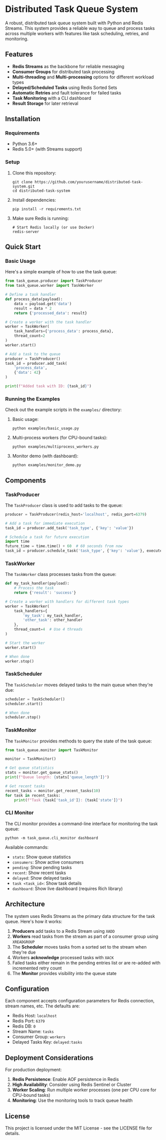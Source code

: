 # Distributed Task Queue System

A robust, distributed task queue system built with Python and Redis Streams. This system provides a reliable way to queue and process tasks across multiple workers with features like task scheduling, retries, and monitoring.

## Features

- **Redis Streams** as the backbone for reliable messaging
- **Consumer Groups** for distributed task processing
- **Multi-threading** and **Multi-processing** options for different workload types
- **Delayed/Scheduled Tasks** using Redis Sorted Sets
- **Automatic Retries** and fault tolerance for failed tasks
- **Task Monitoring** with a CLI dashboard
- **Result Storage** for later retrieval

## Installation

### Requirements

- Python 3.6+
- Redis 5.0+ (with Streams support)

### Setup

1. Clone this repository:
   ```
   git clone https://github.com/yourusername/distributed-task-system.git
   cd distributed-task-system
   ```

2. Install dependencies:
   ```
   pip install -r requirements.txt
   ```

3. Make sure Redis is running:
   ```
   # Start Redis locally (or use Docker)
   redis-server
   ```

## Quick Start

### Basic Usage

Here's a simple example of how to use the task queue:

```python
from task_queue.producer import TaskProducer
from task_queue.worker import TaskWorker

# Define a task handler
def process_data(payload):
    data = payload.get('data')
    result = data * 2
    return {'processed_data': result}

# Create a worker with the task handler
worker = TaskWorker(
    task_handlers={'process_data': process_data},
    thread_count=2
)
worker.start()

# Add a task to the queue
producer = TaskProducer()
task_id = producer.add_task(
    'process_data',
    {'data': 42}
)

print(f"Added task with ID: {task_id}")
```

### Running the Examples

Check out the example scripts in the `examples/` directory:

1. Basic usage:
   ```
   python examples/basic_usage.py
   ```

2. Multi-process workers (for CPU-bound tasks):
   ```
   python examples/multiprocess_workers.py
   ```

3. Monitor demo (with dashboard):
   ```
   python examples/monitor_demo.py
   ```

## Components

### TaskProducer

The `TaskProducer` class is used to add tasks to the queue:

```python
producer = TaskProducer(redis_host='localhost', redis_port=6379)

# Add a task for immediate execution
task_id = producer.add_task('task_type', {'key': 'value'})

# Schedule a task for future execution
import time
future_time = time.time() + 60  # 60 seconds from now
task_id = producer.schedule_task('task_type', {'key': 'value'}, execute_at=future_time)
```

### TaskWorker

The `TaskWorker` class processes tasks from the queue:

```python
def my_task_handler(payload):
    # Process the task
    return {'result': 'success'}

# Create a worker with handlers for different task types
worker = TaskWorker(
    task_handlers={
        'my_task': my_task_handler,
        'other_task': other_handler
    },
    thread_count=4  # Use 4 threads
)

# Start the worker
worker.start()

# When done
worker.stop()
```

### TaskScheduler

The `TaskScheduler` moves delayed tasks to the main queue when they're due:

```python
scheduler = TaskScheduler()
scheduler.start()

# When done
scheduler.stop()
```

### TaskMonitor

The `TaskMonitor` provides methods to query the state of the task queue:

```python
from task_queue.monitor import TaskMonitor

monitor = TaskMonitor()

# Get queue statistics
stats = monitor.get_queue_stats()
print(f"Queue length: {stats['queue_length']}")

# Get recent tasks
recent_tasks = monitor.get_recent_tasks(10)
for task in recent_tasks:
    print(f"Task {task['task_id']}: {task['state']}")
```

### CLI Monitor

The CLI monitor provides a command-line interface for monitoring the task queue:

```
python -m task_queue.cli_monitor dashboard
```

Available commands:
- `stats`: Show queue statistics
- `consumers`: Show active consumers
- `pending`: Show pending tasks
- `recent`: Show recent tasks
- `delayed`: Show delayed tasks
- `task <task_id>`: Show task details
- `dashboard`: Show live dashboard (requires Rich library)

## Architecture

The system uses Redis Streams as the primary data structure for the task queue. Here's how it works:

1. **Producers** add tasks to a Redis Stream using `XADD`
2. **Workers** read tasks from the stream as part of a consumer group using `XREADGROUP`
3. The **Scheduler** moves tasks from a sorted set to the stream when they're due
4. Workers **acknowledge** processed tasks with `XACK`
5. Failed tasks either remain in the pending entries list or are re-added with incremented retry count
6. The **Monitor** provides visibility into the queue state

## Configuration

Each component accepts configuration parameters for Redis connection, stream names, etc. The defaults are:

- Redis Host: `localhost`
- Redis Port: `6379`
- Redis DB: `0`
- Stream Name: `tasks`
- Consumer Group: `workers`
- Delayed Tasks Key: `delayed:tasks`

## Deployment Considerations

For production deployment:

1. **Redis Persistence**: Enable AOF persistence in Redis
2. **High Availability**: Consider using Redis Sentinel or Cluster
3. **Worker Scaling**: Run multiple worker processes (one per CPU core for CPU-bound tasks)
4. **Monitoring**: Use the monitoring tools to track queue health

## License

This project is licensed under the MIT License - see the LICENSE file for details. 